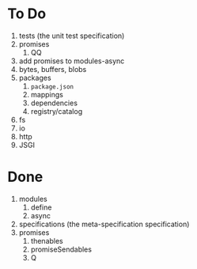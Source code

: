 
To Do
=====

1.  tests (the unit test specification)
1.  promises
    1.  QQ
1.  add promises to modules-async
1.  bytes, buffers, blobs
1.  packages
    1.  ``package.json``
    1.  mappings
    1.  dependencies
    1.  registry/catalog
1.  fs
1.  io
1.  http
1.  JSGI


Done
====

1.  modules
    1.  define
    1.  async
1.  specifications (the meta-specification specification)
1.  promises
    1.  thenables
    1.  promiseSendables
    1.  Q

